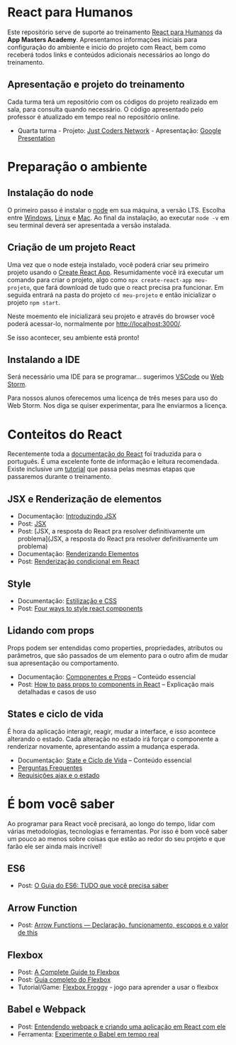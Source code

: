 # React para Humanos
Este repositório serve de suporte ao treinamento [React para Humanos](https://academy.appmasters.io/) da **App Masters Academy**. Apresentamos informaçòes iniciais para configuração do ambiente e inicio do projeto com React, bem como receberá todos links e conteúdos adicionais necessários ao longo do treinamento.

## Apresentação e projeto do treinamento
Cada turma terá um repositório com os códigos do projeto realizado em sala, para consulta quando necessário. O código apresentado pelo professor é atualizado em tempo real no repositório online.

- Quarta turma - Projeto: [Just Coders Network](https://github.com/app-masters-academy/just-coders-network) - Apresentação: [Google Presentation](https://docs.google.com/presentation/d/1SxDLvpLew6bQ_nmtRAqEdIvFlkp-clfXBUIqcW4EFAc/edit?usp=sharing)

# Preparação o ambiente

## Instalação do node
O primeiro passo é instalar o [node](https://www.taniarascia.com/how-to-install-and-use-node-js-and-npm-mac-and-windows/) em sua máquina, a versão LTS. Escolha entre [Windows](https://medium.com/@adsonrocha/como-instalar-o-node-js-no-windows-10-cf2bd460b8a8), [Linux](https://medium.com/collabcode/como-instalar-node-js-no-linux-corretamente-ubuntu-debian-elementary-os-729fb4c92f2d) e [Mac](https://receitasdecodigo.com.br/nodejs/instalacao-nodejs-no-mac). Ao final da instalação, ao executar `node -v` em seu terminal deverá ser apresentada a versão instalada.

## Criação de um projeto React

Uma vez que o node esteja instalado, você poderá criar seu primeiro projeto usando o [Create React App](https://github.com/facebook/create-react-app). Resumidamente você irá executar um comando para criar o projeto, algo como `npx create-react-app meu-projeto`, que fará download de tudo que o react precisa pra funcionar. Em seguida entrará na pasta do projeto `cd meu-projeto` e então inicializar o projeto `npm start`.

Neste moemento ele inicializará seu projeto e através do browser você poderá acessar-lo, normalmente por [http://localhost:3000/](http://localhost:3000/).  

Se isso acontecer, seu ambiente está pronto!

## Instalando a IDE

Será necessário uma IDE para se programar... sugerimos [VSCode](https://code.visualstudio.com/) ou [Web Storm](https://www.jetbrains.com/webstorm/).

Para nossos alunos oferecemos uma licença de três meses para uso do Web Storm. Nos diga se quiser experimentar, para lhe enviarmos a licença.

# Conteitos do React

Recentemente toda a [documentação do React](https://pt-br.reactjs.org/) foi traduzida para o português. É uma excelente fonte de informação e leitura recomendada. Existe inclusive um [tutorial](https://pt-br.reactjs.org/tutorial/tutorial.html) que passa pelas mesmas etapas que passaremos durante o treinamento.

## JSX e Renderização de elementos
- Documentação: [Introduzindo JSX](https://pt-br.reactjs.org/docs/introducing-jsx.html)
- Post: [JSX](https://braziljs.org/blog/jsx/)
- Post: [JSX, a resposta do React pra resolver definitivamente um problema](JSX, a resposta do React pra resolver definitivamente um problema)
- Documentação: [Renderizando Elementos](https://pt-br.reactjs.org/docs/rendering-elements.html)
- Post: [Renderização condicional em React](https://medium.com/reactbrasil/renderiza%C3%A7%C3%A3o-condicional-em-react-bb8c16dddd6f)

## Style
- Documentação: [Estilização e CSS](https://pt-br.reactjs.org/docs/faq-styling.html)
- Post: [Four ways to style react components](https://codeburst.io/4-four-ways-to-style-react-components-ac6f323da822)

## Lidando com props
Props podem ser entendidas como properties, propriedades, atributos ou parâmetros, que são passados de um elemento para o outro afim de mudar sua apresentação ou comportamento.

- Documentação: [Componentes e Props](https://pt-br.reactjs.org/docs/components-and-props.html) – Conteúdo essencial
- Post: [How to pass props to components in React](https://www.robinwieruch.de/react-pass-props-to-component/) – Explicação mais detalhadas e casos de uso

## States e ciclo de vida
É hora da aplicação interagir, reagir, mudar a interface, e isso acontece alterando o estado. Cada alteração no estado irá forçar o componente a renderizar novamente, apresentando assim a mudança esperada.

- Documentação: [State e Ciclo de Vida](https://pt-br.reactjs.org/docs/state-and-lifecycle.html) – Conteúdo essencial
- [Perguntas Frequentes](https://pt-br.reactjs.org/docs/faq-state.html)
- [Requisições ajax e o estado](https://pt-br.reactjs.org/docs/faq-ajax.html)

# É bom você saber
Ao programar para React você precisará, ao longo do tempo, lidar com várias metodologias, tecnologias e ferramentas. Por isso é bom você saber um pouco ao menos sobre coisas que estão ao redor do seu projeto e que farão ele ser ainda mais incrível!

## ES6
- Post: [O Guia do ES6: TUDO que você precisa saber](https://medium.com/@matheusml/o-guia-do-es6-tudo-que-voc%C3%AA-precisa-saber-8c287876325f)

## Arrow Function
- Post: [Arrow Functions — Declaração, funcionamento, escopos e o valor de this](https://medium.com/@raphalima8/arrow-functions-declara%C3%A7%C3%A3o-funcionamento-escopos-e-o-valor-de-this-9cb6449bca31)

## Flexbox
- Post: [A Complete Guide to Flexbox](https://css-tricks.com/snippets/css/a-guide-to-flexbox/)
- Post: [Guia completo do Flexbox](https://origamid.com/projetos/flexbox-guia-completo/)
- Tutorial/Game: [Flexbox Froggy](https://flexboxfroggy.com/) - jogo para aprender a usar o flexbox

## Babel e Webpack
- Post: [Entendendo webpack e criando uma aplicação em React com ele](http://felipegalvao.com.br/blog/2017/03/29/entendendo-webpack-e-criando-uma-aplicacao-em-react-com-ele/)
- Ferramenta: [Experimente o Babel em tempo real](https://babeljs.io/repl/#?presets=react)
